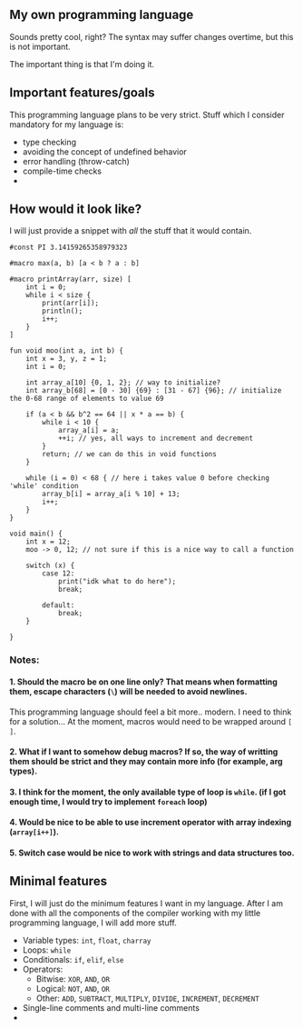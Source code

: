 ## My own programming language
Sounds pretty cool, right? The syntax may suffer changes overtime, but this is not important.

The important thing is that I'm doing it.

## Important features/goals
This programming language plans to be very strict. Stuff which I consider mandatory for my language is:
- type checking
- avoiding the concept of undefined behavior
- error handling (throw-catch)
- compile-time checks
- 

## How would it look like?
I will just provide a snippet with _all_ the stuff that it would contain.

```
#const PI 3.14159265358979323

#macro max(a, b) [a < b ? a : b]

#macro printArray(arr, size) [
    int i = 0;
    while i < size {
        print(arr[i]);
        println();
        i++;
    }
]

fun void moo(int a, int b) {
    int x = 3, y, z = 1;
    int i = 0;

    int array_a[10] {0, 1, 2}; // way to initialize?
    int array_b[68] = [0 - 30] {69} : [31 - 67] {96}; // initialize the 0-68 range of elements to value 69

    if (a < b && b^2 == 64 || x * a == b) {
        while i < 10 {
            array_a[i] = a;
            ++i; // yes, all ways to increment and decrement
        }
        return; // we can do this in void functions
    }

    while (i = 0) < 68 { // here i takes value 0 before checking 'while' condition
        array_b[i] = array_a[i % 10] + 13;
        i++;
    }
}

void main() {
    int x = 12;
    moo -> 0, 12; // not sure if this is a nice way to call a function
    
    switch (x) {
        case 12:
            print("idk what to do here");
            break;
        
        default:
            break;
    }

}
```

### Notes:

#### 1\. Should the macro be on one line only? That means when formatting them, escape characters (`\`) will be needed to avoid newlines.

This programming language should feel a bit more.. modern. I need to think for a solution...
At the moment, macros would need to be wrapped around `[ ]`.

#### 2\. What if I want to somehow debug macros? If so, the way of writting them should be strict and they may contain more info (for example, arg types).

#### 3\. I think for the moment, the only available type of loop is `while`. (if I got enough time, I would try to implement `foreach` loop)

#### 4\. Would be nice to be able to use increment operator with array indexing (`array[i++]`).

#### 5\. Switch case would be nice to work with strings and data structures too.

## Minimal features
First, I will just do the minimum features I want in my language. After I am done with all the components of the compiler working with my little programming language, I will add more stuff.

- Variable types: `int`, `float`, `charray`
- Loops: `while`
- Conditionals: `if`, `elif`, `else`
- Operators:
    * Bitwise: `XOR`, `AND`, `OR`
    * Logical: `NOT`, `AND`, `OR`
    * Other: `ADD`, `SUBTRACT`, `MULTIPLY`, `DIVIDE`, `INCREMENT`, `DECREMENT`
- Single-line comments and multi-line comments
- 